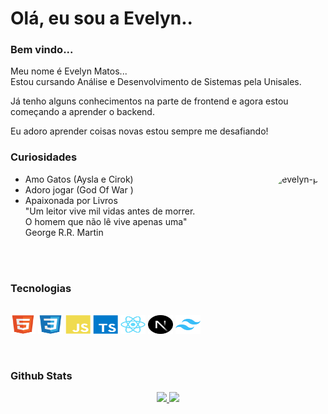 # Olá, eu sou a Evelyn.. 

### Bem vindo... 

  Meu nome é Evelyn Matos... </br>
  Estou cursando Análise e Desenvolvimento de Sistemas pela Unisales.

  Já tenho alguns conhecimentos na parte de frontend e agora estou começando a aprender o backend.
  
  Eu adoro aprender coisas novas estou sempre me desafiando! 


  ### Curiosidades 


  <div>

  <img align="right" alt="evelyn-pic" height="150" style="border-radius:50px;" src="https://media.discordapp.net/attachments/1033494131995054112/1033494290057408532/avatar-github.png?width=676&height=676">

  - Amo Gatos (Aysla e Cirok)
  - Adoro jogar (God Of War )
  - Apaixonada por Livros </br>
  "Um leitor vive mil vidas antes de morrer. </br> O homem que não lê vive apenas uma" </br>
  George R.R. Martin

  </div>
  
 
  </br>
  </br>

   ### Tecnologias
  
  <div style="display: inline_block"><br>
  <img align="center" alt="Evelyn-HTML" height="30" width="40" src="https://raw.githubusercontent.com/devicons/devicon/master/icons/html5/html5-original.svg">
  <img align="center" alt="Evelyn-CSS" height="30" width="40" src="https://raw.githubusercontent.com/devicons/devicon/master/icons/css3/css3-original.svg">
  <img align="center" alt="Evelyn-Js" height="30" width="40" src="https://raw.githubusercontent.com/devicons/devicon/master/icons/javascript/javascript-plain.svg">
  <img align="center" alt="Evelyn-Ts" height="30" width="40" src="https://raw.githubusercontent.com/devicons/devicon/master/icons/typescript/typescript-plain.svg">
  <img align="center" alt="Evelyn-React" height="30" width="40" src="https://raw.githubusercontent.com/devicons/devicon/master/icons/react/react-original.svg">
<img align="center" alt="Evelyn-Next" height="30" width="40" src="https://raw.githubusercontent.com/devicons/devicon/master/icons/nextjs/nextjs-original.svg">
<img align="center" alt="Evelyn-Next" height="30" width="40" src="https://raw.githubusercontent.com/devicons/devicon/master/icons/tailwindcss/tailwindcss-plain.svg">
</div>

</br>
</br>

### Github Stats
  
<div align="center">
  <a href="https://github.com/evelyn-matos">
  <img height="160em" src="https://github-readme-stats-git-masterrstaa-rickstaa.vercel.app/api?username=evelyn-matos&show_icons=true&theme=radical&include_all_commits=true&count_private=true"/>
  <img height="160em" src="https://github-readme-stats-git-masterrstaa-rickstaa.vercel.app/api/top-langs/?username=evelyn-matos&layout=compact&langs_count=7&theme=radical"/>
</div>





